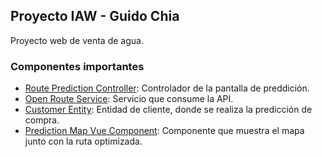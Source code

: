 ## Proyecto IAW - Guido Chia

Proyecto web de venta de agua.

### Componentes importantes
- [Route Prediction Controller](https://github.com/GuidoChia/Proyecto-Final-IAW/blob/development/app/Http/Controllers/RoutePredictionController.php): Controlador de la pantalla de preddición.
- [Open Route Service](https://github.com/GuidoChia/Proyecto-Final-IAW/blob/development/app/Services/OpenRouteService.php): Servicio que consume la API.
- [Customer Entity](https://github.com/GuidoChia/Proyecto-Final-IAW/blob/development/app/Customer.php): Entidad de cliente, donde se realiza la predicción de compra.
- [Prediction Map Vue Component](https://github.com/GuidoChia/Proyecto-Final-IAW/blob/development/resources/js/components/PredictionMap.vue): Componente que muestra el mapa junto con la ruta optimizada.
